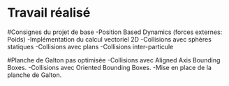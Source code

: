 # Travail réalisé

#Consignes du projet de base
  -Position Based Dynamics (forces externes: Poids)
  -Implémentation du calcul vectoriel 2D
  -Collisions avec sphères statiques
  -Collisions avec plans
  -Collisions inter-particule

#Planche de Galton pas optimisée
 -Collisions avec Aligned Axis Bounding Boxes.
 -Collisions avec Oriented Bounding Boxes.
 -Mise en place de la planche de Galton.
